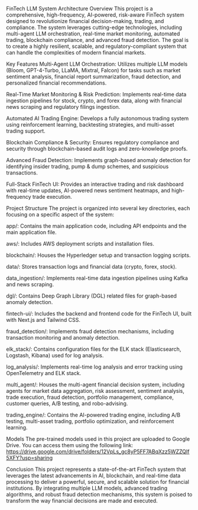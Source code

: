 FinTech LLM System Architecture
Overview
This project is a comprehensive, high-frequency, AI-powered, risk-aware FinTech system designed to revolutionize financial decision-making, trading, and compliance. The system leverages cutting-edge technologies, including multi-agent LLM orchestration, real-time market monitoring, automated trading, blockchain compliance, and advanced fraud detection. The goal is to create a highly resilient, scalable, and regulatory-compliant system that can handle the complexities of modern financial markets.

Key Features
Multi-Agent LLM Orchestration: Utilizes multiple LLM models (Bloom, GPT-4-Turbo, LLaMA, Mixtral, Falcon) for tasks such as market sentiment analysis, financial report summarization, fraud detection, and personalized financial recommendations.

Real-Time Market Monitoring & Risk Prediction: Implements real-time data ingestion pipelines for stock, crypto, and forex data, along with financial news scraping and regulatory filings ingestion.

Automated AI Trading Engine: Develops a fully autonomous trading system using reinforcement learning, backtesting strategies, and multi-asset trading support.

Blockchain Compliance & Security: Ensures regulatory compliance and security through blockchain-based audit logs and zero-knowledge proofs.

Advanced Fraud Detection: Implements graph-based anomaly detection for identifying insider trading, pump & dump schemes, and suspicious transactions.

Full-Stack FinTech UI: Provides an interactive trading and risk dashboard with real-time updates, AI-powered news sentiment heatmaps, and high-frequency trade execution.

Project Structure
The project is organized into several key directories, each focusing on a specific aspect of the system:

app/: Contains the main application code, including API endpoints and the main application file.

aws/: Includes AWS deployment scripts and installation files.

blockchain/: Houses the Hyperledger setup and transaction logging scripts.

data/: Stores transaction logs and financial data (crypto, forex, stock).

data_ingestion/: Implements real-time data ingestion pipelines using Kafka and news scraping.

dgl/: Contains Deep Graph Library (DGL) related files for graph-based anomaly detection.

fintech-ui/: Includes the backend and frontend code for the FinTech UI, built with Next.js and Tailwind CSS.

fraud_detection/: Implements fraud detection mechanisms, including transaction monitoring and anomaly detection.

elk_stack/: Contains configuration files for the ELK stack (Elasticsearch, Logstash, Kibana) used for log analysis.

log_analysis/: Implements real-time log analysis and error tracking using OpenTelemetry and ELK stack.

multi_agent/: Houses the multi-agent financial decision system, including agents for market data aggregation, risk assessment, sentiment analysis, trade execution, fraud detection, portfolio management, compliance, customer queries, A/B testing, and robo-advising.

trading_engine/: Contains the AI-powered trading engine, including A/B testing, multi-asset trading, portfolio optimization, and reinforcement learning.


Models
The pre-trained models used in this project are uploaded to Google Drive. You can access them using the following link:
https://drive.google.com/drive/folders/12VpLs_gc8yP5FF7ABqXzz5WZZQIf5XFY?usp=sharing

Conclusion
This project represents a state-of-the-art FinTech system that leverages the latest advancements in AI, blockchain, and real-time data processing to deliver a powerful, secure, and scalable solution for financial institutions. By integrating multiple LLM models, advanced trading algorithms, and robust fraud detection mechanisms, this system is poised to transform the way financial decisions are made and executed.


